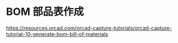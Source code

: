 # BOM 部品表作成
https://resources.orcad.com/orcad-capture-tutorials/orcad-capture-tutorial-10-generate-bom-bill-of-materials
